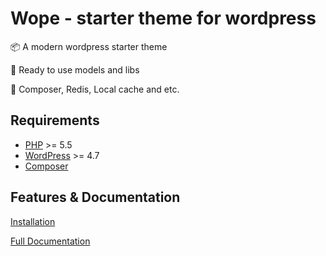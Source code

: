# Wope - starter theme for wordpress
📦 A modern wordpress starter theme

🧪 Ready to use models and libs

🚀 Composer, Redis, Local cache and etc.


## Requirements

- [PHP](http://php.net/) >= 5.5
- [WordPress](https://wordpress.org/) >= 4.7
- [Composer](https://getcomposer.org/)

## Features & Documentation

[Installation](https://github.com/ucolabs/wope/wiki/03.-Installation)

[Full Documentation](https://github.com/ucolabs/wope/wiki/01.-Home)
